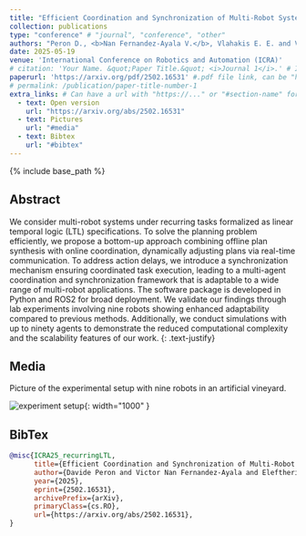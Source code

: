 ```yaml
---
title: "Efficient Coordination and Synchronization of Multi-Robot Systems Under Recurring Linear Temporal Logic"
collection: publications
type: "conference" # "journal", "conference", "other"
authors: "Peron D., <b>Nan Fernandez-Ayala V.</b>, Vlahakis E. E. and V. Dimarogonas D."
date: 2025-05-19
venue: 'International Conference on Robotics and Automation (ICRA)'
# citation: 'Your Name. &quot;Paper Title.&quot; <i>Journal 1</i>.' # If not defined, the recommended citation is automatically generated
paperurl: 'https://arxiv.org/pdf/2502.16531' #.pdf file link, can be "http://..." or a file name inside files/
# permalink: /publication/paper-title-number-1
extra_links: # Can have a url with "https://..." or "#section-name" for a reference to a section in this .md page, e.g #media
  - text: Open version
    url: "https://arxiv.org/abs/2502.16531"
  - text: Pictures
    url: "#media"
  - text: Bibtex
    url: "#bibtex"
---
```

{% include base_path %}
## Abstract

We consider multi-robot systems under recurring tasks formalized as linear temporal logic (LTL) specifications. To solve the planning problem efficiently, we propose a bottom-up approach combining offline plan synthesis with online coordination, dynamically adjusting plans via real-time communication. To address action delays, we introduce a synchronization mechanism ensuring coordinated task execution, leading to a multi-agent coordination and synchronization framework that is adaptable to a wide range of multi-robot applications. The software package is developed in Python and ROS2 for broad deployment. We validate our findings through lab experiments involving nine robots showing enhanced adaptability compared to previous methods. Additionally, we conduct simulations with up to ninety agents to demonstrate the reduced computational complexity and the scalability features of our work.
{: .text-justify}

## Media
Picture of the experimental setup with nine robots in an artificial vineyard.

![experiment setup]({{base_path}}/images/icra25/recurringLTL.png){: width="1000" }

## BibTex

```bibtex
@misc{ICRA25_recurringLTL,
      title={Efficient Coordination and Synchronization of Multi-Robot Systems Under Recurring Linear Temporal Logic}, 
      author={Davide Peron and Victor Nan Fernandez-Ayala and Eleftherios E. Vlahakis and Dimos V. Dimarogonas},
      year={2025},
      eprint={2502.16531},
      archivePrefix={arXiv},
      primaryClass={cs.RO},
      url={https://arxiv.org/abs/2502.16531}, 
}
```